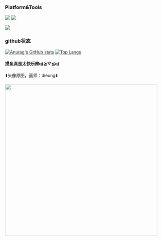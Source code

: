 ### Platform&Tools
[![](https://img.shields.io/badge/Windows-11-4e9eee?style=flat-square&logo=windows&logoColor=ffffff)](https://www.microsoft.com/windows/windows-11)
[![](https://img.shields.io/badge/IDE-Visual%20Studio%20Code-blue?style=flat-square&logo=visual-studio-code&logoColor=ffffff)](https://code.visualstudio.com/)

[![](https://img.shields.io/badge/iPhone-XS-999999?style=flat-square&logo=apple&logoColor=ffffff)](https://www.apple.com/)

### github状态
[![Anurag's GitHub stats](https://github-readme-stats.vercel.app/api?username=zk-wz)](https://github.com/anuraghazra/github-readme-stats)
[![Top Langs](https://github-readme-stats.vercel.app/api/top-langs/?username=zk-wz&layout=compact)](https://github.com/anuraghazra/github-readme-stats)


#### 摸鱼真是太快乐辣q(≧▽≦q)
⬇️头像原图，画师：dleung⬇️

<img src="https://tva1.sinaimg.cn/large/008aodwFly8gz7g0r4h4lj30u00w5n3q.jpg" width="500px">
